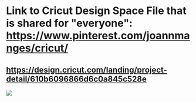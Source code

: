 # Link to Cricut Design Space File that is shared for "everyone": https://www.pinterest.com/joannmanges/cricut/

## https://design.cricut.com/landing/project-detail/610b6096866d6c0a845c528e

<img src="https://github.com/GadgetAngel/Cricut_Voron_Logos/blob/main/images/Cricut_Queen_Voron2.4Logo_BackPanel.png?raw=true" />
